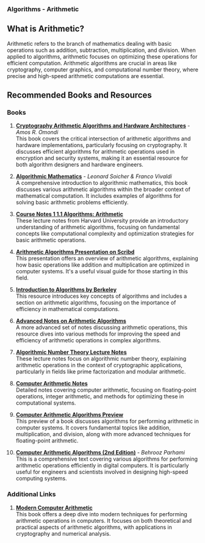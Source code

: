 ### **Algorithms - Arithmetic**

## **What is Arithmetic?**
Arithmetic refers to the branch of mathematics dealing with basic operations such as addition, subtraction, multiplication, and division. When applied to algorithms, arithmetic focuses on optimizing these operations for efficient computation. Arithmetic algorithms are crucial in areas like cryptography, computer graphics, and computational number theory, where precise and high-speed arithmetic computations are essential.

## **Recommended Books and Resources**

### **Books**

1. **[Cryptography Arithmetic Algorithms and Hardware Architectures](https://unidel.edu.ng/focelibrary/books/Cryptography%20Arithmetic%20Algorithms%20and%20Hardware%20Architectures%20(Advances%20in%20Information%20Security%20(77),%20Band%2077)%20by%20Amos%20R.%20Omondi%20(z-lib.org).pdf)** - *Amos R. Omondi*  
   This book covers the critical intersection of arithmetic algorithms and hardware implementations, particularly focusing on cryptography. It discusses efficient algorithms for arithmetic operations used in encryption and security systems, making it an essential resource for both algorithm designers and hardware engineers.

2. **[Algorithmic Mathematics](https://webspace.maths.qmul.ac.uk/l.h.soicher/ambook.pdf)** - *Leonard Soicher & Franco Vivaldi*  
   A comprehensive introduction to algorithmic mathematics, this book discusses various arithmetic algorithms within the broader context of mathematical computation. It includes examples of algorithms for solving basic arithmetic problems efficiently.

3. **[Course Notes 1 1.1 Algorithms: Arithmetic](https://people.seas.harvard.edu/~cs125/fall16/lec1.pdf)**  
   These lecture notes from Harvard University provide an introductory understanding of arithmetic algorithms, focusing on fundamental concepts like computational complexity and optimization strategies for basic arithmetic operations.

4. **[Arithmetic Algorithms Presentation on Scribd](https://www.scribd.com/presentation/664837939/Arithmetic-Algorithms-1)**  
   This presentation offers an overview of arithmetic algorithms, explaining how basic operations like addition and multiplication are optimized in computer systems. It's a useful visual guide for those starting in this field.

5. **[Introduction to Algorithms by Berkeley](https://people.eecs.berkeley.edu/~vazirani/algorithms/chap1.pdf)**  
   This resource introduces key concepts of algorithms and includes a section on arithmetic algorithms, focusing on the importance of efficiency in mathematical computations.

6. **[Advanced Notes on Arithmetic Algorithms](https://uilis.usk.ac.id/oer/files/original/c1a07e47f90ea4dd07a16a43a1fc640d.pdf)**  
   A more advanced set of notes discussing arithmetic operations, this resource dives into various methods for improving the speed and efficiency of arithmetic operations in complex algorithms.

7. **[Algorithmic Number Theory Lecture Notes](https://pub.math.leidenuniv.nl/~stevenhagenp/ANTproc/02buhler.pdf)**  
   These lecture notes focus on algorithmic number theory, explaining arithmetic operations in the context of cryptographic applications, particularly in fields like prime factorization and modular arithmetic.

8. **[Computer Arithmetic Notes](https://iis-people.ee.ethz.ch/~zimmi/publications/comp_arith_notes.pdf)**  
   Detailed notes covering computer arithmetic, focusing on floating-point operations, integer arithmetic, and methods for optimizing these in computational systems.

9. **[Computer Arithmetic Algorithms Preview](https://api.pageplace.de/preview/DT0400.9781439863718_A37606168/preview-9781439863718_A37606168.pdf)**  
   This preview of a book discusses algorithms for performing arithmetic in computer systems. It covers fundamental topics like addition, multiplication, and division, along with more advanced techniques for floating-point arithmetic.

10. **[Computer Arithmetic Algorithms (2nd Edition)](https://ashkanyeganeh.com/wp-content/uploads/2020/03/computer-arithmetic-algorithms-2nd-edition-Behrooz-Parhami.pdf)** - *Behrooz Parhami*  
   This is a comprehensive text covering various algorithms for performing arithmetic operations efficiently in digital computers. It is particularly useful for engineers and scientists involved in designing high-speed computing systems.

### **Additional Links**

1. **[Modern Computer Arithmetic](https://maths-people.anu.edu.au/~brent/pd/mca-cup-0.5.9.pdf)**  
   This book offers a deep dive into modern techniques for performing arithmetic operations in computers. It focuses on both theoretical and practical aspects of arithmetic algorithms, with applications in cryptography and numerical analysis.